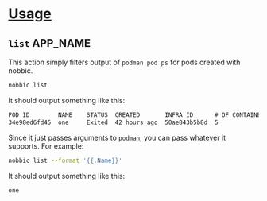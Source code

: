 [Usage](../Usage.markdown)
==========================

## `list` APP_NAME

This action simply filters output of `podman pod ps` for pods created with nobbic.

```sh
nobbic list
```

It should output something like this:

```txt
POD ID        NAME    STATUS  CREATED       INFRA ID      # OF CONTAINERS
34e98ed6fd45  one     Exited  42 hours ago  50ae843b5b8d  5
```

Since it just passes arguments to `podman`, you can pass whatever it supports. For example:

```sh
nobbic list --format '{{.Name}}'
```

It should output something like this:

```txt
one
```